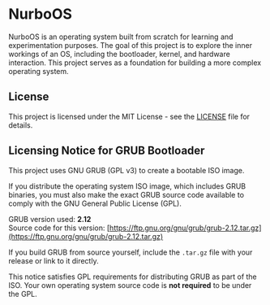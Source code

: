 # NurboOS

NurboOS is an operating system built from scratch for learning and experimentation purposes. The goal of this project is to explore the inner workings of an OS, including the bootloader, kernel, and hardware interaction. This project serves as a foundation for building a more complex operating system.

## License

This project is licensed under the MIT License - see the [LICENSE](LICENSE) file for details.

## Licensing Notice for GRUB Bootloader

This project uses GNU GRUB (GPL v3) to create a bootable ISO image.

If you distribute the operating system ISO image, which includes GRUB binaries, you must also make the exact GRUB source code available to comply with the GNU General Public License (GPL).

GRUB version used: **2.12**  
Source code for this version: [https://ftp.gnu.org/gnu/grub/grub-2.12.tar.gz](https://ftp.gnu.org/gnu/grub/grub-2.12.tar.gz)

If you build GRUB from source yourself, include the `.tar.gz` file with your release or link to it directly.

This notice satisfies GPL requirements for distributing GRUB as part of the ISO. Your own operating system source code is **not required** to be under the GPL.
